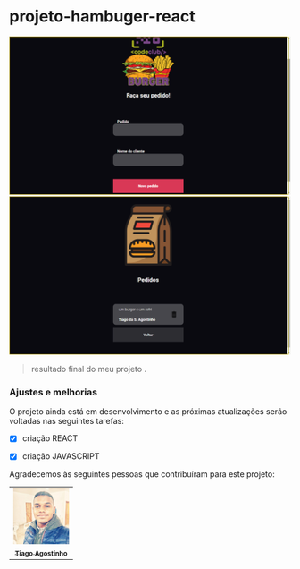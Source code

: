 # projeto-hambuger-react


<img src="./src/assets/codBuger1.png" alt="foto da pagina principal do meu projeto">

<img src="./src/assets/codBuger2.png" alt="foto da pagina secundaria do meu projeto">

> resultado final do meu projeto .
### Ajustes e melhorias
O projeto ainda está em desenvolvimento e as próximas atualizações serão voltadas nas seguintes tarefas:

- [x] criação REACT
- [x] criação JAVASCRIPT
 







Agradecemos às seguintes pessoas que contribuíram para este projeto:

<table>
  <tr>
    <td align="center">
      <a href="#">
        <img src="./src/assets/foto tiago.jpeg" width="100px;" alt="Foto do Tiago Agositnho no GitHub"/><br>
        <sub>
          <b>Tiago Agostinho</b>
        </sub>
      </a>
    </td>
  </tr>
</table>
